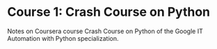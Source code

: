 # Course 1: Crash Course on Python

Notes on Coursera course Crash Course on Python of the Google IT Automation with Python specialization.
